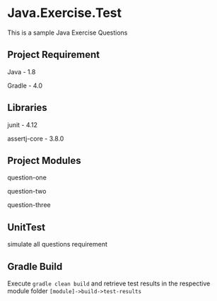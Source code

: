 # Java.Exercise.Test
This is a sample Java Exercise Questions

## Project Requirement
Java - 1.8

Gradle - 4.0

## Libraries
junit - 4.12

assertj-core - 3.8.0

## Project Modules
question-one

question-two

question-three

## UnitTest
simulate all questions requirement

## Gradle Build
Execute `gradle clean build` and retrieve test results in the respective module folder `[module]->build->test-results`



